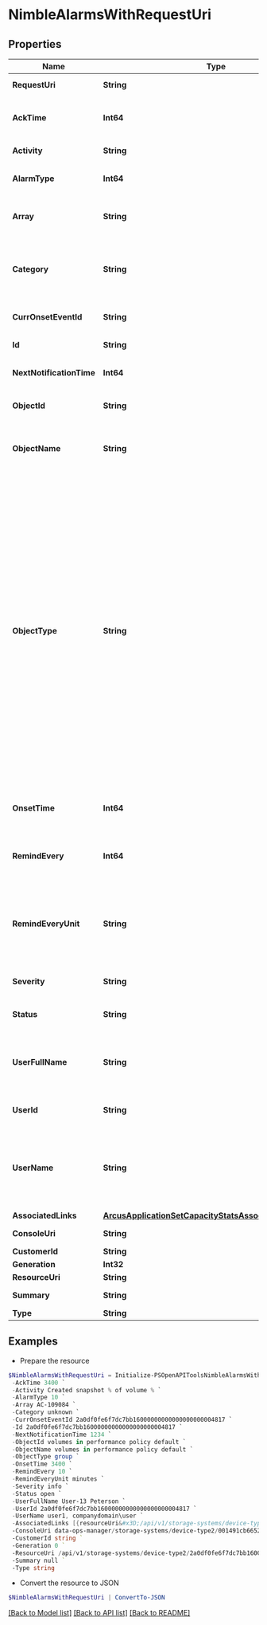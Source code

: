 # NimbleAlarmsWithRequestUri
## Properties

Name | Type | Description | Notes
------------ | ------------- | ------------- | -------------
**RequestUri** | **String** | requestUri for detailed alarms object | [optional] 
**AckTime** | **Int64** | Time when this alarm was acknowledged. Seconds since last epoch i.e. 00:00 January 1, 1970. | [optional] 
**Activity** | **String** | Description of the alarms. String of 1-1476 printable characters. | [optional] 
**AlarmType** | **Int64** | Identifier for type of alarm. Non-negative integer in range [0,2147483647]. | [optional] 
**Array** | **String** | The array name where the alarm is generated.  Possible values: array serial number, or &#39;-&#39;. | [optional] 
**Category** | **String** | Category of the alarm. Possible values: &#39;unknown&#39;, &#39;hardware&#39;, &#39;service&#39;, &#39;replication&#39;, &#39;volume&#39;, &#39;update&#39;, &#39;configuration&#39;, &#39;test&#39;, &#39;security&#39;, &#39;array_upgrade&#39;,cloud_console | [optional] 
**CurrOnsetEventId** | **String** | Identifier for the current onset event. A 42 digit hexadecimal number. | [optional] 
**Id** | **String** | Identifier for the alarm record. A 42 digit hexadecimal number. | [optional] 
**NextNotificationTime** | **Int64** | Time when next reminder for the alarm will be sent. Signed 64-bit integer. | [optional] 
**ObjectId** | **String** | Identifier of object operated upon. A 42 digit hexadecimal number. | [optional] 
**ObjectName** | **String** | Name of object operated upon. String of up to 400 alphanumeric characters, - and . and : and &quot;&quot; &quot;&quot; are allowed after first character. | [optional] 
**ObjectType** | **String** | Type of the object being operated upon. Possible values: &#39;active_directory&#39;, &#39;group&#39;, &#39;chapuser&#39;, &#39;initiatorgrp&#39;, &#39;perfpolicy&#39;, &#39;snapshot&#39;, &#39;snapcoll&#39;, &#39;vol&#39;, &#39;volcoll&#39;, &#39;partner&#39;, &#39;array&#39;, &#39;pool&#39;, &#39;initiator&#39;, &#39;protsched&#39;, &#39;volacl&#39;, &#39;throttle&#39;, &#39;sshkey&#39;, &#39;user&#39;, &#39;protpol&#39;, &#39;prottmpl&#39;, &#39;branch&#39;, &#39;route&#39;, &#39;role&#39;, &#39;privilege&#39;, &#39;netconfig&#39;, &#39;events&#39;, &#39;session&#39;, &#39;subnet&#39;, &#39;array_netconfig&#39;, &#39;nic&#39;, &#39;initiatorgrp_subnet&#39;, &#39;fc_initiator_alias&#39;, &#39;fc_port&#39;, &#39;fc_interface_collection&#39;, &#39;fc&#39;, &#39;event_dipatcher&#39;, &#39;fc_target_port_group&#39;, &#39;encrypt_key&#39;, &#39;encrypt_config&#39;, &#39;snapshot_lun&#39;, &#39;syslog&#39;, &#39;async_job&#39;, &#39;application_server&#39;, &#39;audit_log&#39;, &#39;ip address&#39;, &#39;disk&#39;, &#39;shelf&#39;, &#39;protocol_endpoint&#39;, &#39;folder&#39;, &#39;pe_acl&#39;, &#39;vvol&#39;, &#39;vvol_acl&#39;, &#39;alarm&#39; ,&#39;folset&#39;,&#39;hc_cluster_config&#39;,&#39;user group&#39;, &#39;user_policy&#39;, &#39;witness&#39;, &#39;support&#39;, &#39;keymanager&#39;, &#39;trusted_oauth_issuer&#39;, &#39;client_credential&#39;. | [optional] 
**OnsetTime** | **Int64** | Time when this alarm was triggered. Seconds since last epoch i.e. 00:00 January 1, 1970. | [optional] 
**RemindEvery** | **Int64** | Frequency of notification. This number and the remind_every_unit define how frequent one alarm notification is sent. | [optional] 
**RemindEveryUnit** | **String** | Time unit over which to send the number of notification specified in &#39;remind_every&#39;. For example, a value of &#39;days&#39; with a &#39;remind_every&#39; of &#39;1&#39; results in one notification every day. Possible values: &#39;minutes&#39;, &#39;hours&#39;, &#39;days&#39;, &#39;weeks&#39;. | [optional] 
**Severity** | **String** | Severity level of the event. Possible values: &#39;warning&#39;, &#39;critical&#39;. | [optional] 
**Status** | **String** | Status of the operation -- open or acknowledged. Possible values: &#39;open&#39;, &#39;acknowledged&#39;. | [optional] 
**UserFullName** | **String** | Full name of the user who acknowledged the alarm. Alphanumeric string of up to 64 chars, starts with letter, can include space, apostrophe(&#39;), hyphen(-). | [optional] 
**UserId** | **String** | Identifier of the user who acknowledged the alarm. A 42 digit hexadecimal number. | [optional] 
**UserName** | **String** | Username of the user who acknowledged the alarm. String of up to 80 alphanumeric characters, beginning with a letter. For Active Directory users, it can include backslash (\), dash (-), period (.), underscore (_) and space. | [optional] 
**AssociatedLinks** | [**ArcusApplicationSetCapacityStatsAssociatedLinksInner[]**](ArcusApplicationSetCapacityStatsAssociatedLinksInner.md) | Associated Links Details | [optional] 
**ConsoleUri** | **String** | consoleUri for detailed storage object | [optional] 
**CustomerId** | **String** | customerId | [optional] 
**Generation** | **Int32** | generation | [optional] 
**ResourceUri** | **String** | Link to the object URI | [optional] 
**Summary** | **String** | Summary of the alarm. Plain string. | [optional] 
**Type** | **String** | type | [optional] 

## Examples

- Prepare the resource
```powershell
$NimbleAlarmsWithRequestUri = Initialize-PSOpenAPIToolsNimbleAlarmsWithRequestUri  -RequestUri api/v1/storage-systems/device-type2/2a0df0fe6f7dc7bb16000000000000000000004817/alarms/2a0df0fe6f7dc7bb16000000000000000000004007 `
 -AckTime 3400 `
 -Activity Created snapshot % of volume % `
 -AlarmType 10 `
 -Array AC-109084 `
 -Category unknown `
 -CurrOnsetEventId 2a0df0fe6f7dc7bb16000000000000000000004817 `
 -Id 2a0df0fe6f7dc7bb16000000000000000000004817 `
 -NextNotificationTime 1234 `
 -ObjectId volumes in performance policy default `
 -ObjectName volumes in performance policy default `
 -ObjectType group `
 -OnsetTime 3400 `
 -RemindEvery 10 `
 -RemindEveryUnit minutes `
 -Severity info `
 -Status open `
 -UserFullName User-13 Peterson `
 -UserId 2a0df0fe6f7dc7bb16000000000000000000004817 `
 -UserName user1, companydomain\user `
 -AssociatedLinks [{resourceUri&#x3D;/api/v1/storage-systems/device-type2/2a0df0fe6f7dc7bb16000000000000000000004817, type&#x3D;storage-systems}] `
 -ConsoleUri data-ops-manager/storage-systems/device-type2/001491cb6652a03a6b000000000000000000000001/alarms/071491cb6652a03a6b000000000000000000000006 `
 -CustomerId string `
 -Generation 0 `
 -ResourceUri /api/v1/storage-systems/device-type2/2a0df0fe6f7dc7bb16000000000000000000004817 `
 -Summary null `
 -Type string
```

- Convert the resource to JSON
```powershell
$NimbleAlarmsWithRequestUri | ConvertTo-JSON
```

[[Back to Model list]](../README.md#documentation-for-models) [[Back to API list]](../README.md#documentation-for-api-endpoints) [[Back to README]](../README.md)

